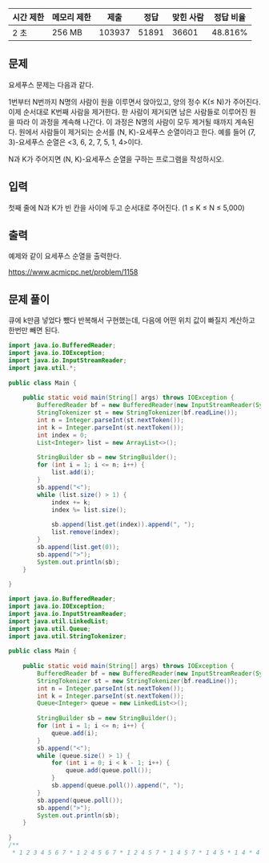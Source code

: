   

|시간 제한|메모리 제한|제출|정답|맞힌 사람|정답 비율|
|---|---|---|---|---|---|
|2 초|256 MB|103937|51891|36601|48.816%|

## 문제

요세푸스 문제는 다음과 같다.

1번부터 N번까지 N명의 사람이 원을 이루면서 앉아있고, 양의 정수 K(≤ N)가 주어진다. 이제 순서대로 K번째 사람을 제거한다. 한 사람이 제거되면 남은 사람들로 이루어진 원을 따라 이 과정을 계속해 나간다. 이 과정은 N명의 사람이 모두 제거될 때까지 계속된다. 원에서 사람들이 제거되는 순서를 (N, K)-요세푸스 순열이라고 한다. 예를 들어 (7, 3)-요세푸스 순열은 <3, 6, 2, 7, 5, 1, 4>이다.

N과 K가 주어지면 (N, K)-요세푸스 순열을 구하는 프로그램을 작성하시오.

## 입력

첫째 줄에 N과 K가 빈 칸을 사이에 두고 순서대로 주어진다. (1 ≤ K ≤ N ≤ 5,000)

## 출력

예제와 같이 요세푸스 순열을 출력한다.

https://www.acmicpc.net/problem/1158

## 문제 풀이

큐에 k만큼 넣었다 뺐다 반복해서 구현했는데,
다음에 어떤 위치 값이 빠질지 계산하고 한번만 빼면 된다.

```java
import java.io.BufferedReader;  
import java.io.IOException;  
import java.io.InputStreamReader;  
import java.util.*;  
  
public class Main {  
  
    public static void main(String[] args) throws IOException {  
        BufferedReader bf = new BufferedReader(new InputStreamReader(System.in));  
        StringTokenizer st = new StringTokenizer(bf.readLine());  
        int n = Integer.parseInt(st.nextToken());  
        int k = Integer.parseInt(st.nextToken());  
        int index = 0;  
        List<Integer> list = new ArrayList<>();  
  
        StringBuilder sb = new StringBuilder();  
        for (int i = 1; i <= n; i++) {  
            list.add(i);  
        }  
        sb.append("<");  
        while (list.size() > 1) {  
            index += k;  
            index %= list.size();  
  
            sb.append(list.get(index)).append(", ");  
            list.remove(index);  
        }  
        sb.append(list.get(0));  
        sb.append(">");  
        System.out.println(sb);  
    }  
  
}  

```

```java
import java.io.BufferedReader;  
import java.io.IOException;  
import java.io.InputStreamReader;  
import java.util.LinkedList;  
import java.util.Queue;  
import java.util.StringTokenizer;  
  
public class Main {  
  
    public static void main(String[] args) throws IOException {  
        BufferedReader bf = new BufferedReader(new InputStreamReader(System.in));  
        StringTokenizer st = new StringTokenizer(bf.readLine());  
        int n = Integer.parseInt(st.nextToken());  
        int k = Integer.parseInt(st.nextToken());  
        Queue<Integer> queue = new LinkedList<>();  
  
        StringBuilder sb = new StringBuilder();  
        for (int i = 1; i <= n; i++) {  
            queue.add(i);  
        }  
        sb.append("<");  
        while (queue.size() > 1) {  
            for (int i = 0; i < k - 1; i++) {  
                queue.add(queue.poll());  
            }  
            sb.append(queue.poll()).append(", ");  
        }  
        sb.append(queue.poll());  
        sb.append(">");  
        System.out.println(sb);  
    }  
  
}  
/**  
 * 1 2 3 4 5 6 7 * 1 2 4 5 6 7 * 1 2 4 5 7 * 1 4 5 7 * 1 4 5 * 1 4 * 4 * */
```